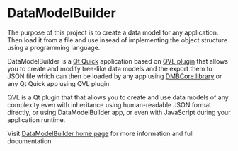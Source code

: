 # DataModelBuilder
The purpose of this project is to create a data model for any application. Then load it from a file and use insead of implementing the object structure using a programming language.

DataModelBuilder is a [Qt Quick](https://doc.qt.io/qt-5/qtquick-index.html) application based on [QVL plugin](https://vllibrary.tech/?page=qvl) that allows you to create and modify tree-like data models and the export them to JSON file which can then be loaded by any app using [DMBCore library](https://vllibrary.tech/?page=dmbcore) or any Qt Quick app using QVL plugin.

QVL is a Qt plugin that that allows you to create and use data models of any complexity even with inheritance using human-readable JSON format directly, or using DataModelBuilder app, or even with JavaScript during your application runtime. 

Visit [DataModelBuilder home page](https://vllibrary.tech/?page=datamodelbuilder) for more information and full documentation
